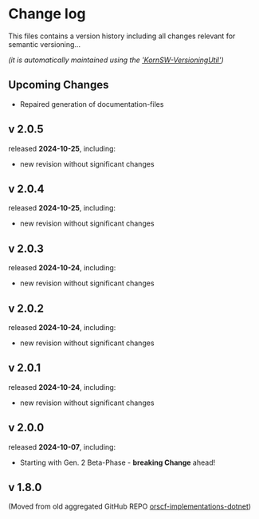 # Change log

This files contains a version history including all changes relevant for semantic versioning...

*(it is automatically maintained using the ['KornSW-VersioningUtil'](https://github.com/KornSW/VersioningUtil))*



## Upcoming Changes

* Repaired generation of documentation-files



## v 2.0.5
released **2024-10-25**, including:
 - new revision without significant changes



## v 2.0.4
released **2024-10-25**, including:
 - new revision without significant changes



## v 2.0.3
released **2024-10-24**, including:
 - new revision without significant changes



## v 2.0.2
released **2024-10-24**, including:
 - new revision without significant changes



## v 2.0.1
released **2024-10-24**, including:
 - new revision without significant changes



## v 2.0.0
released **2024-10-07**, including:
 - Starting with Gen. 2 Beta-Phase - **breaking Change** ahead!



## v 1.8.0

(Moved from old aggregated GitHub REPO [orscf-implementations-dotnet](https://github.com/orscf/orscf-implementations-dotnet))
